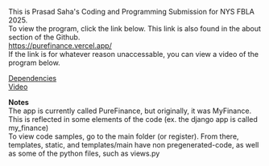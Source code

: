 This is Prasad Saha's Coding and Programming Submission for NYS FBLA 2025. <br>
To view the program, click the link below. This link is also found in the about section of the Github. <br>
https://purefinance.vercel.app/ <br>
If the link is for whatever reason unaccessable, you can view a video of the program below.

[Dependencies](./dependencies.md)
<br>[Video](https://www.loom.com/share/a990102d5ca84fc9adf014df54a6717b)

<b>Notes</b> 
<br> The app is currently called PureFinance, but originally, it was MyFinance. This is reflected in some elements of the code (ex. the django app is called my_finance)
<br> To view code samples, go to the main folder (or register). From there, templates, static, and templates/main have non pregenerated-code, as well as some of the python files, such as views.py 


